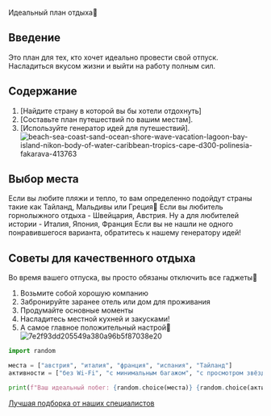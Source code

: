 Идеальный план отдыха🌴
## Введение
Это план для тех, кто хочет идеально провести свой отпуск. Насладиться вкусом жизни и выйти на работу полным сил.

## Содержание
1. [Найдите страну в которой вы бы хотели отдохнуть]
2. [Составьте план путешествий по вашим местам].
3. [Используйте генератор идей для путешествий]. 
![beach-sea-coast-sand-ocean-shore-wave-vacation-lagoon-bay-island-nikon-body-of-water-caribbean-tropics-cape-d300-polinesia-fakarava-413763](https://github.com/user-attachments/assets/b9c82ffa-7b3f-4d6f-bc91-73a25a3ae9a7)

## Выбор места
Если вы любите пляжи и тепло, то вам определенно подойдут страны такие как Тайланд, Мальдивы или Греция🌴
Если вы любитель горнолыжного отдыха - Швейцария, Австрия. Ну а для любителей истории - Италия, Япония, Франция
Если вы не нашли не одного понравившегося варианта, обратитесь к нашему генератору идей!

## Советы для качественного отдыха
Во время вашего отпуска, вы просто обязаны отключить все гаджеты📵
1. Возьмите собой хорошую компанию
2. Забронируйте заранее отель или дом для проживания
3. Продумайте основные моменты
4. Насладитесь местной кухней и закусками!
5. А самое главное положительный настрой🌴
![7e2f93dd205549a380a96b5f87038e20](https://github.com/user-attachments/assets/06a7fb72-94d9-4bba-9f78-61ef7df410a8)

```python
import random

места = ["австрия", "италия", "франция", "испания", "Тайланд"]
активности = ["без Wi-Fi", "с минимальным багажом", "с просмотром звёзд"]

print(f"Ваш идеальный побег: {random.choice(места)} {random.choice(активности)}")
```
[Лучшая подборка от наших специалистов](https://travel.yandex.ru/journal/luchshie-plyazhnye-kurorty-mira/)
